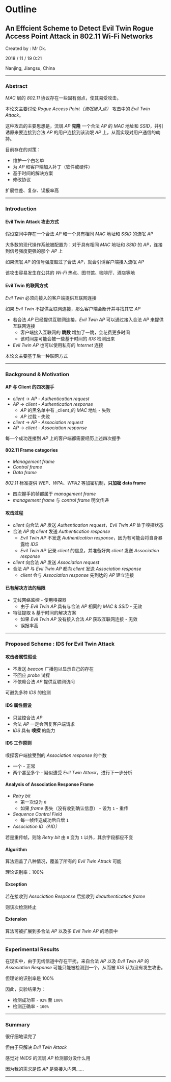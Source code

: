 # Outline

## An Effcient Scheme to Detect Evil Twin Rogue Access Point Attack in 802.11 Wi‑Fi Networks

Created by : Mr Dk.

2018 / 11 / 19 0:21

Nanjing, Jiangsu, China

---

### Abstract

_MAC_ 层的 _802.11_ 协议存在一些固有弱点，使其易受攻击。

本论文主要讨论 _Rogue Access Point（流氓接入点）_ 攻击中的 _Evil Twin Attack_。

这种攻击的主要思想是，流氓 _AP_  __克隆__ 一个合法 _AP_ 的 _MAC_ 地址和 _SSID_，并引诱原来要连接到合法 _AP_ 的用户连接到该流氓 _AP_ 上，从而实现对用户通信的劫持。

目前存在的对策：

* 维护一个白名单
* 为 _AP_ 和客户端加入补丁（软件或硬件）
* 基于时间的解决方案
* 修改协议

扩展性差、复杂、误报率高

---

### Introduction

#### Evil Twin Attack 攻击方式

假设空间中存在一个合法 _AP_ 和一个具有相同 _MAC_ 地址和 _SSID_ 的流氓 _AP_

大多数的现代操作系统被配置为：对于具有相同 _MAC_ 地址和 _SSID_ 的 _AP_，连接到信号强度更强的那个 _AP_ 上

如果流氓 _AP_ 的信号强度超过了合法 _AP_，就会引诱客户端接入流氓 _AP_

该攻击容易发生在公共的 _Wi-Fi_ 热点、图书馆、咖啡厅、酒店等地

#### Evil Twin 的联网方式

_Evil Twin_ 必须向接入的客户端提供互联网连接

如果 _Evil Twin_ 不提供互联网连接，那么客户端会断开并寻找其它 _AP_

* 若合法 _AP_ 已经提供互联网连接，_Evil Twin AP_ 可以通过接入合法 _AP_ 来提供互联网连接
  * 客户端接入互联网的 __跳数__ 增加了一跳，会花费更多时间
  * 该时间差可能会被一些基于时间的 _IDS_ 检测出来
* _Evil Twin AP_ 也可以使用私有的 _Internet_ 连接

本论文主要基于后一种联网方式

---

### Background & Motivation

#### AP 与 Client 的四次握手

* _client_ &rarr; _AP_ - _Authentication request_
* _AP_ &rarr; _client_ - _Authentication response_
  * _AP_ 的黑名单中有 _client_的 _MAC_ 地址 - 失败
  * _AP_ 过载 - 失败
* _client_ &rarr; _AP_ - _Association request_
* _AP_ &rarr; _client_ - _Association response_

每一个成功连接到 _AP_ 上的客户端都需要经历上述四次握手

#### 802.11 Frame categories

* _Management frame_
* _Control frame_
* _Data frame_

_802.11_ 标准提供 _WEP_、_WPA_、_WPA2_ 等加密机制，__只加密 data frame__

* 四次握手的帧都属于 _management frame_
* _management frame_ 与 _control frame_ 明文传递

#### 攻击过程

* _client_ 向合法 _AP_ 发送 _Authentication request_，_Evil Twin AP_ 处于嗅探状态
* 合法 _AP_ 向 _client_ 发送 _Authentication response_
  * _Evil Twin AP_ 不发送 _Authentication response_，因为有可能会将自身暴露给 _IDS_
  * _Evil Twin AP_ 记录 _client_ 的信息，并准备好向 _client_ 发送 _Association response_
* _client_ 向合法 _AP_ 发送 _Association request_
* 合法 _AP_ 与 _Evil Twin AP_ 都向 _client_ 发送 _Association response_
  * _client_ 会与 _Association response_ 先到达的 _AP_ 建立连接

#### 已有解决方法的局限

* 无线网络监控 - 使用嗅探器
  * 由于 _Evil Twin AP_ 具有与合法 _AP_ 相同的 _MAC_ & _SSID_ - 无效
* 特征提取 & 基于时间的解决方案
  * 如果 _Evil Twin AP_ 没有接入合法 _AP_ 获取互联网连接 - 无效
  * 误报率高

---

### Proposed Scheme : IDS for Evil Twin Attack

#### 攻击者属性假设

* 不发送 _beacon_ 广播包以显示自己的存在
* 不回应 _probe_ 试探
* 不依赖合法 _AP_ 提供互联网访问

可避免多种 _IDS_ 的检测

#### IDS 属性假设

* 只监控合法 _AP_
* 合法 _AP_ 一定会回复客户端请求
* _IDS_ 具有 __嗅探__ 的能力

#### IDS 工作原则

嗅探客户端接受到的 _Association response_ 的个数

* 一个 - 正常
* 两个甚至多个 - 疑似遭受 _Evil Twin Attack_，进行下一步分析

#### Analysis of Association Response Frame

* _Retry bit_
  * 第一次设为 `0`
  * 如果 _frame_ 丢失（没有收到确认信息） - 设为 `1` - 重传
* _Sequence Control Field_
  * 每一帧传送成功后自增 `1`
* _Association ID（AID）_

若是重传帧，则除 _Retry bit_ 由 `0` 变为 `1` 以外，其余字段都应不变

#### Algorithm

算法涵盖了八种情况，覆盖了所有的 _Evil Twin Attack_ 可能

理论识别率：100%

#### Exception

若在接收到 _Association Response_ 后接收到 _deauthentication frame_

则该次检测终止

#### Extension

算法可被扩展到多合法 _AP_ 以及多 _Evil Twin AP_ 的场景中

---

### Experimental Results

在现实中，由于无线信道中存在干扰，来自合法 _AP_ 以及 _Evil Twin AP_ 的 _Association Response_ 可能只能被检测到一个，从而被 _IDS_ 认为没有发生攻击。

但理论的识别率是 100%

因此，实验结果为：

* 检测成功率 - `92%` 至 `100%`
* 检测正确率 - `100%`

---

### Summary

很仔细地读完了

但由于只解决 _Evil Twin Attack_

感觉对 _WIDS_ 的流氓 _AP_ 检测部分没什么用

因为我的需求是该 _AP_ 是否接入内网......

---


